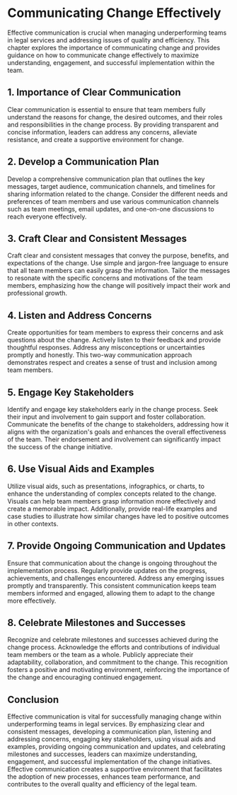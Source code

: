 # Communicating Change Effectively

Effective communication is crucial when managing underperforming teams in legal services and addressing issues of quality and efficiency. This chapter explores the importance of communicating change and provides guidance on how to communicate change effectively to maximize understanding, engagement, and successful implementation within the team.

## 1\. Importance of Clear Communication

Clear communication is essential to ensure that team members fully understand the reasons for change, the desired outcomes, and their roles and responsibilities in the change process. By providing transparent and concise information, leaders can address any concerns, alleviate resistance, and create a supportive environment for change.

## 2\. Develop a Communication Plan

Develop a comprehensive communication plan that outlines the key messages, target audience, communication channels, and timelines for sharing information related to the change. Consider the different needs and preferences of team members and use various communication channels such as team meetings, email updates, and one-on-one discussions to reach everyone effectively.

## 3\. Craft Clear and Consistent Messages

Craft clear and consistent messages that convey the purpose, benefits, and expectations of the change. Use simple and jargon-free language to ensure that all team members can easily grasp the information. Tailor the messages to resonate with the specific concerns and motivations of the team members, emphasizing how the change will positively impact their work and professional growth.

## 4\. Listen and Address Concerns

Create opportunities for team members to express their concerns and ask questions about the change. Actively listen to their feedback and provide thoughtful responses. Address any misconceptions or uncertainties promptly and honestly. This two-way communication approach demonstrates respect and creates a sense of trust and inclusion among team members.

## 5\. Engage Key Stakeholders

Identify and engage key stakeholders early in the change process. Seek their input and involvement to gain support and foster collaboration. Communicate the benefits of the change to stakeholders, addressing how it aligns with the organization's goals and enhances the overall effectiveness of the team. Their endorsement and involvement can significantly impact the success of the change initiative.

## 6\. Use Visual Aids and Examples

Utilize visual aids, such as presentations, infographics, or charts, to enhance the understanding of complex concepts related to the change. Visuals can help team members grasp information more effectively and create a memorable impact. Additionally, provide real-life examples and case studies to illustrate how similar changes have led to positive outcomes in other contexts.

## 7\. Provide Ongoing Communication and Updates

Ensure that communication about the change is ongoing throughout the implementation process. Regularly provide updates on the progress, achievements, and challenges encountered. Address any emerging issues promptly and transparently. This consistent communication keeps team members informed and engaged, allowing them to adapt to the change more effectively.

## 8\. Celebrate Milestones and Successes

Recognize and celebrate milestones and successes achieved during the change process. Acknowledge the efforts and contributions of individual team members or the team as a whole. Publicly appreciate their adaptability, collaboration, and commitment to the change. This recognition fosters a positive and motivating environment, reinforcing the importance of the change and encouraging continued engagement.

## Conclusion

Effective communication is vital for successfully managing change within underperforming teams in legal services. By emphasizing clear and consistent messages, developing a communication plan, listening and addressing concerns, engaging key stakeholders, using visual aids and examples, providing ongoing communication and updates, and celebrating milestones and successes, leaders can maximize understanding, engagement, and successful implementation of the change initiatives. Effective communication creates a supportive environment that facilitates the adoption of new processes, enhances team performance, and contributes to the overall quality and efficiency of the legal team.

